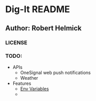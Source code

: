 # Dig-It README
## Author: Robert Helmick

### LICENSE

### TODO:
- APIs
    - OneSignal web push notifications
    - Weather
- Features
    - [Env Variables](https://github.com/motdotla/dotenv)
    - 
